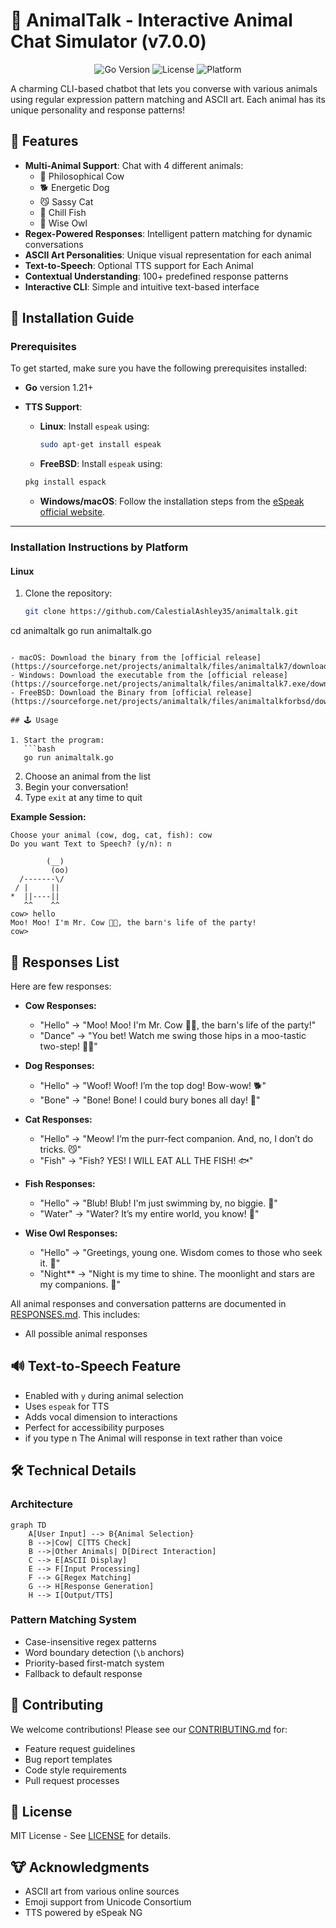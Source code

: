 # 🐾 AnimalTalk - Interactive Animal Chat Simulator (v7.0.0)

<div align="center">
  <img src="https://img.shields.io/badge/Go-1.21+-00ADD8?logo=go" alt="Go Version">
  <img src="https://img.shields.io/badge/License-MIT-blue.svg" alt="License">
  <img src="https://img.shields.io/badge/Platform-Linux%2FmacOS%2FWindows-lightgrey" alt="Platform">
</div>

A charming CLI-based chatbot that lets you converse with various animals using regular expression pattern matching and ASCII art. Each animal has its unique personality and response patterns!

## 🌟 Features

- **Multi-Animal Support**: Chat with 4 different animals:
  - 🐄 Philosophical Cow 
  - 🐕 Energetic Dog
  - 😼 Sassy Cat
  - 🐠 Chill Fish
  - 🦉 Wise Owl
- **Regex-Powered Responses**: Intelligent pattern matching for dynamic conversations
- **ASCII Art Personalities**: Unique visual representation for each animal
- **Text-to-Speech**: Optional TTS support for Each Animal
- **Contextual Understanding**: 100+ predefined response patterns
- **Interactive CLI**: Simple and intuitive text-based interface

## 🚀 Installation Guide

### Prerequisites
To get started, make sure you have the following prerequisites installed:

- **Go** version 1.21+  
- **TTS Support**:
  - **Linux**: Install `espeak` using:  
    ```bash
    sudo apt-get install espeak
    ```
   - **FreeBSD**: Install `espeak` using:  
    ```bash
    pkg install espack
    ```

  - **Windows/macOS**: Follow the installation steps from the [eSpeak official website](http://espeak.sourceforge.net/).

---

### Installation Instructions by Platform

#### **Linux**  
1. Clone the repository:
   ```bash
   git clone https://github.com/CalestialAshley35/animaltalk.git
cd animaltalk
go run animaltalk.go
```

- macOS: Download the binary from the [official release](https://sourceforge.net/projects/animaltalk/files/animaltalk7/download)
- Windows: Download the executable from the [official release](https://sourceforge.net/projects/animaltalk/files/animaltalk7.exe/download)
- FreeBSD: Download the Binary from [official release](https://sourceforge.net/projects/animaltalk/files/animaltalkforbsd/download)

## 🕹️ Usage

1. Start the program:
   ```bash
   go run animaltalk.go
   ```
2. Choose an animal from the list
3. Begin your conversation!
4. Type `exit` at any time to quit

**Example Session:**
```text
Choose your animal (cow, dog, cat, fish): cow
Do you want Text to Speech? (y/n): n

        (__)
         (oo)
  /-------\/
 / |     ||
*  ||----||
   ^^    ^^
cow> hello
Moo! Moo! I'm Mr. Cow 🐄🐮, the barn's life of the party!
cow> 
```

## 📜 Responses List

Here are few responses:
- **Cow Responses:**  
  - "Hello" → "Moo! Moo! I'm Mr. Cow 🐄🐮, the barn's life of the party!"
  - "Dance" → "You bet! Watch me swing those hips in a moo-tastic two-step! 🕺💃"

- **Dog Responses:**  
  - "Hello" → "Woof! Woof! I’m the top dog! Bow-wow! 🐕"
  - "Bone" → "Bone! Bone! I could bury bones all day! 🦴"

- **Cat Responses:**  
  - "Hello" → "Meow! I’m the purr-fect companion. And, no, I don’t do tricks. 😼"
  - "Fish" → "Fish? YES! I WILL EAT ALL THE FISH! 🐟"

- **Fish Responses:**  
  - "Hello" → "Blub! Blub! I'm just swimming by, no biggie. 🐠"
  - "Water" → "Water? It’s my entire world, you know! 🌊"

- **Wise Owl Responses:**  
  - "Hello" → "Greetings, young one. Wisdom comes to those who seek it. 🦉"
  - "Night** → "Night is my time to shine. The moonlight and stars are my companions. 🌙"

All animal responses and conversation patterns are documented in [RESPONSES.md](RESPONSES.md). This includes:
- All possible animal responses

## 🔊 Text-to-Speech Feature

- Enabled with `y` during animal selection
- Uses `espeak` for TTS
- Adds vocal dimension to interactions
- Perfect for accessibility purposes
- if you type n The Animal will response in text rather than voice 

## 🛠️ Technical Details

### Architecture
```mermaid
graph TD
    A[User Input] --> B{Animal Selection}
    B -->|Cow| C[TTS Check]
    B -->|Other Animals| D[Direct Interaction]
    C --> E[ASCII Display]
    E --> F[Input Processing]
    F --> G[Regex Matching]
    G --> H[Response Generation]
    H --> I[Output/TTS]
```

### Pattern Matching System
- Case-insensitive regex patterns
- Word boundary detection (`\b` anchors)
- Priority-based first-match system
- Fallback to default response

## 🤝 Contributing

We welcome contributions! Please see our [CONTRIBUTING.md](CONTRIBUTING.md) for:
- Feature request guidelines
- Bug report templates
- Code style requirements
- Pull request processes

## 📄 License

MIT License - See [LICENSE](LICENSE) for details.

## 🐮 Acknowledgments

- ASCII art from various online sources
- Emoji support from Unicode Consortium
- TTS powered by eSpeak NG